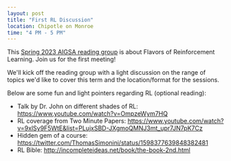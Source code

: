 ```yaml
---
layout: post
title: "First RL Discussion"
location: Chipotle on Monroe
time: "4 PM - 5 PM"
---
```


This [Spring 2023 AIGSA reading group](https://www.aigsa.club) is about Flavors of Reinforcement Learning. Join us for the first meeting! 

We'll kick off the reading group with a light discussion on the range of topics we'd like to cover this term and the location/format for the sessions. 

Below are some fun and light pointers regarding RL (optional reading):

- Talk by Dr. John on different shades of RL: https://www.youtube.com/watch?v=OmpzeWym7HQ
- RL coverage from Two Minute Papers: https://www.youtube.com/watch?v=9xlSy9F5WtE&list=PLujxSBD-JXgmoQMNJ3mt_upr7JN7pK7Cz
- Hidden gem of a course: https://twitter.com/ThomasSimonini/status/1598377639848382481
- RL Bible: http://incompleteideas.net/book/the-book-2nd.html
